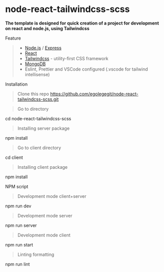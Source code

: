 # node-react-tailwindcss-scss

**The template is designed for quick creation of a project for development on react and node.js, using Tailwindcss**

Feature
> * [Node.js](https://nodejs.org/en/) / [Express](https://expressjs.com/ru/)
> * [React](https://ru.reactjs.org/)
> * [Tailwindcss](https://tailwindcss.com/) - utility-first CSS framework 
> * [MongoDB](https://www.mongodb.com/cloud) 
> * Eslint, Prettier and VSCode configured (.vscode for tailwind intellisense)

Installation

> Clone this repo
> https://github.com/egolegegit/node-react-tailwindcss-scss.git

>Go to directory

cd node-react-tailwindcss-scss

> Installing server package

npm install

>Go to client directory

cd client

> Installing client package

npm install

NPM script
>Development mode client+server

npm run dev

>Development mode server

npm run server

>Development mode client

npm run start

>Linting formatting

npm run lint
